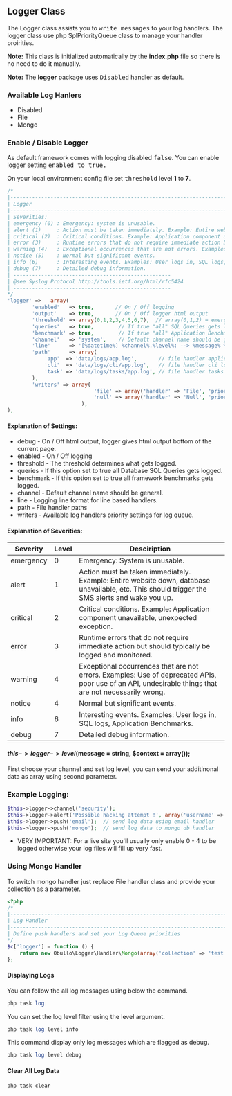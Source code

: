 ## Logger Class

The Logger class assists you to <kbd>write messages</kbd> to your log handlers. The logger class use php SplPriorityQueue class to manage your handler proirities.

**Note:** This class is initialized automatically by the <b>index.php</b> file so there is no need to do it manually.

**Note:** The <b>logger</b> package uses <kbd>Disabled</kbd> handler as default.

### Available Log Hanlers

* Disabled
* File
* Mongo

### Enable / Disable Logger

As default framework comes with logging disabled <kbd>false</kbd>. You can enable logger setting <kbd>enabled to true.</kbd>

On your local environment config file  set <kbd>threshold</kbd> level <b>1</b> to <b>7</b>.

```php
/*
|--------------------------------------------------------------------------
| Logger
|--------------------------------------------------------------------------
| Severities:
| emergency (0) : Emergency: system is unusable.
| alert (1)     : Action must be taken immediately. Example: Entire website down, database unavailable, etc. This should trigger the SMS alerts and wake you up.
| critical (2)  : Critical conditions. Example: Application component unavailable, unexpected exception.
| error (3)     : Runtime errors that do not require immediate action but should typically be logged and monitored.
| warning (4)   : Exceptional occurrences that are not errors. Examples: Use of deprecated APIs, poor use of an API, undesirable things that are not necessarily wrong.
| notice (5)    : Normal but significant events.
| info (6)      : Interesting events. Examples: User logs in, SQL logs, Application Benchmarks.
| debug (7)     : Detailed debug information.
| ---------------------------------------------------
| @see Syslog Protocol http://tools.ietf.org/html/rfc5424
| ---------------------------------------------------
*/
'logger' =>   array(
        'enabled'   => true,       // On / Off logging
        'output'    => true,       // On / Off logger html output
        'threshold' => array(0,1,2,3,4,5,6,7),  // array(0,1,2) = emergency,alert,critical
        'queries'   => true,        // If true "all" SQL Queries gets logged.
        'benchmark' => true,        // If true "all" Application Benchmarks gets logged.
        'channel'   => 'system',    // Default channel name should be general.
        'line'      => '[%datetime%] %channel%.%level%: --> %message% %context% %extra%\n',  // This format just for line based log drivers.
        'path'      => array(
            'app'  => 'data/logs/app.log',       // file handler application log path
            'cli'  => 'data/logs/cli/app.log',   // file handler cli log path  
            'task' => 'data/logs/tasks/app.log', // file handler tasks log path
        ),
        'writers' => array(                           
                            'file' => array('handler' => 'File', 'priority' => 0),  // Define your available push handlers
                            'null' => array('handler' => 'Null', 'priority' => 2),  // and set your Log Queue priorities
                        ),
),
```
#### Explanation of Settings:

* debug - On / Off html output, logger gives html output bottom of the current page.
* enabled - On / Off logging
* threshold - The threshold determines what gets logged.
* queries - If this option set to true all Database SQL Queries gets logged.
* benchmark - If this option set to true all framework benchmarks gets logged.
* channel - Default channel name should be general.
* line - Logging line format for line based handlers.
* path - File handler paths
* writers - Available log handlers priority settings for log queue.

#### Explanation of Severities:

<table class="span9">
<thead>
<tr>
<th>Severity</th>
<th>Level</th>
<th>Desciription</th>
</tr>
</thead>
<tbody>
<tr>
<td>emergency</td>
<td>0</td>
<td>Emergency: System is unusable.</td>
</tr>

<tr>
<td>alert</td>
<td>1</td>
<td>Action must be taken immediately. Example: Entire website down, database unavailable, etc. This should trigger the SMS alerts and wake you up.</td>
</tr>

<tr>
<td>critical</td>
<td>2</td>
<td>Critical conditions. Example: Application component unavailable, unexpected exception.</td>
</tr>

<tr>
<td>error</td>
<td>3</td>
<td>Runtime errors that do not require immediate action but should typically be logged and monitored.</td>
</tr>

<tr>
<td>warning</td>
<td>4</td>
<td>Exceptional occurrences that are not errors. Examples: Use of deprecated APIs, poor use of an API, undesirable things that are not necessarily wrong.</td>
</tr>

<tr>
<td>notice</td>
<td>4</td>
<td>Normal but significant events.</td>
</tr>

<tr>
<td>info</td>
<td>6</td>
<td>Interesting events. Examples: User logs in, SQL logs, Application Benchmarks.</td>
</tr>

<tr>
<td>debug</td>
<td>7</td>
<td>Detailed debug information.</td>
</tr>
</tbody>
</table>

#### $this->logger->level($message = string,  $context = array());

First choose your channel and set log level, you can send your additinonal data as array using second parameter.

### Example Logging:

```php
$this->logger->channel('security');
$this->logger->alert('Possible hacking attempt !', array('username' => $username));
$this->logger->push('email');  // send log data using email handler
$this->logger->push('mongo');  // send log data to mongo db handler
```

* VERY IMPORTANT: For a live site you'll usually only enable 0 - 4 to be logged otherwise your log files will fill up very fast.

### Using Mongo Handler

To switch mongo handler just replace File handler class and provide your collection as a parameter.

```php
<?php
/*
|--------------------------------------------------------------------------
| Log Handler
|--------------------------------------------------------------------------
| Define push handlers and set your Log Queue priorities
*/
$c['logger'] = function () {
    return new Obullo\Logger\Handler\Mongo(array('collection' => 'test'));
};
```


#### Displaying Logs

You can follow the all log messages using below the command.

```php
php task log
```
You can set the log level filter using the level argument.

```php
php task log level info
```

This command display only log messages which are flagged as debug.

```php
php task log level debug
```

#### Clear All Log Data

```php
php task clear
```
